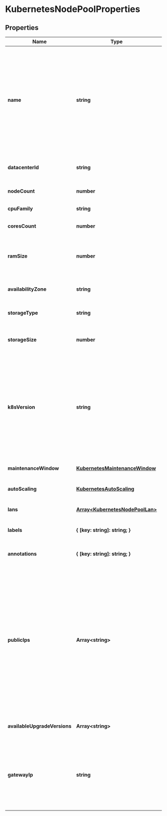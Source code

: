 # KubernetesNodePoolProperties

## Properties
| Name | Type | Description | Notes |
| ------------ | ------------- | ------------- | ------------- |
| **name** | **string** | A Kubernetes node pool name. Valid Kubernetes node pool name must be 63 characters or less and must be empty or begin and end with an alphanumeric character ([a-z0-9A-Z]) with dashes (-), underscores (_), dots (.), and alphanumerics between. | [default to undefined] |
| **datacenterId** | **string** | A valid ID of the data center, to which user has access. | [default to undefined] |
| **nodeCount** | **number** | The number of nodes that make up the node pool. | [default to undefined] |
| **cpuFamily** | **string** | A valid CPU family name. | [default to undefined] |
| **coresCount** | **number** | The number of cores for the node. | [default to undefined] |
| **ramSize** | **number** | The RAM size for the node. Must be set in multiples of 1024 MB, with minimum size is of 2048 MB. | [default to undefined] |
| **availabilityZone** | **string** | The availability zone in which the target VM should be provisioned. | [default to undefined] |
| **storageType** | **string** | The type of hardware for the volume. | [default to undefined] |
| **storageSize** | **number** | The size of the volume in GB. The size should be greater than 10GB. | [default to undefined] |
| **k8sVersion** | **string** | The Kubernetes version the nodepool is running. This imposes restrictions on what Kubernetes versions can be run in a cluster\'s nodepools. Additionally, not all Kubernetes versions are viable upgrade targets for all prior versions. | [optional] [default to undefined] |
| **maintenanceWindow** | [**KubernetesMaintenanceWindow**](KubernetesMaintenanceWindow.md) |  | [optional] [default to undefined] |
| **autoScaling** | [**KubernetesAutoScaling**](KubernetesAutoScaling.md) |  | [optional] [default to undefined] |
| **lans** | [**Array&lt;KubernetesNodePoolLan&gt;**](KubernetesNodePoolLan.md) | array of additional LANs attached to worker nodes | [optional] [default to undefined] |
| **labels** | **{ [key: string]: string; }** | map of labels attached to node pool. | [optional] [default to undefined] |
| **annotations** | **{ [key: string]: string; }** | map of annotations attached to node pool. | [optional] [default to undefined] |
| **publicIps** | **Array&lt;string&gt;** | Optional array of reserved public IP addresses to be used by the nodes. IPs must be from same location as the data center used for the node pool. The array must contain one more IP than maximum number possible number of nodes (nodeCount+1 for fixed number of nodes or maxNodeCount+1 when auto scaling is used). The extra IP is used when the nodes are rebuilt. | [optional] [default to undefined] |
| **availableUpgradeVersions** | **Array&lt;string&gt;** | List of available versions for upgrading the node pool. | [optional] [default to undefined] |
| **gatewayIp** | **string** | Public IP address for the gateway performing source NAT for the node pool\'s nodes belonging to a private cluster. Required only if the node pool belongs to a private cluster. | [optional] [default to undefined] |


